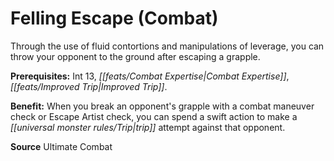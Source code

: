 ﻿---
cssclass: [feats]

---
# Felling Escape (Combat)

Through the use of fluid contortions and manipulations of leverage, you can throw your opponent to the ground after escaping a grapple.

**Prerequisites:** Int 13, _[[feats/Combat Expertise|Combat Expertise]]_, _[[feats/Improved Trip|Improved Trip]]_.

**Benefit:** When you break an opponent's grapple with a combat maneuver check or Escape Artist check, you can spend a swift action to make a _[[universal monster rules/Trip|trip]]_ attempt against that opponent.

**Source** Ultimate Combat